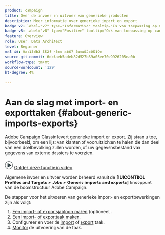 ```yaml
---
product: campaign
title: Over de invoer en uitvoer van generieke producten
description: Meer informatie over generieke import en export
badge-v7: label="v7" type="Informative" tooltip="Is van toepassing op Campaign Classic v7"
badge-v8: label="v8" type="Positive" tooltip="Ook van toepassing op campagne v8"
feature: Overview
role: User, Data Architect
level: Beginner
exl-id: 9ac13db3-552f-43cc-ab67-3aea82e0519e
source-git-commit: 6dc6aeb5adeb82d527b39a05ee70a9926205ea0b
workflow-type: tm+mt
source-wordcount: '129'
ht-degree: 4%

---
```


# Aan de slag met import- en exporttaken {#about-generic-imports-exports}



Adobe Campaign Classic levert generieke import en export. Zij staan u toe, bijvoorbeeld, om een lijst van klanten of vooruitzichten te halen die dan deel van een doelbevolking zullen worden, of uw gegevensbestand van gegevens van externe dossiers te voorzien.

![](assets/do-not-localize/how-to-video.png) [Ontdek deze functie in video](../../platform/using/exporting-and-importing-profiles.md#import-profiles-video)

Algemene invoer en uitvoer worden beheerd vanuit de **[!UICONTROL Profiles and Targets > Jobs > Generic imports and exports]** knooppunt van de boomstructuur Adobe Campaign.

De stappen voor het uitvoeren van generieke import- en exportbewerkingen zijn als volgt:

1. [Een import- of exportsjabloon maken](../../platform/using/creating-import-export-templates.md) (optioneel).
1. [Een import- of exporttaak maken](../../platform/using/creating-import-export-jobs.md).
1. Configureer en voer de [import](../../platform/using/executing-import-jobs.md) of [export](../../platform/using/executing-export-jobs.md) taak.
1. [Monitor](../../platform/using/monitoring-jobs-execution.md) de uitvoering van de taak.
